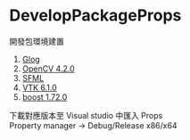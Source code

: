 # DevelopPackageProps

開發包環境建置

1. [Glog](https://code.google.com/archive/p/google-glog/)
2. [OpenCV 4.2.0](https://opencv.org/)
3. [SFML](https://www.sfml-dev.org/)
4. [VTK 6.1.0](https://vtk.org/)
5. [boost 1.72.0](https://www.boost.org/)

下載對應版本至 Visual studio 中匯入 Props <br />
Property manager → Debug/Release x86/x64

